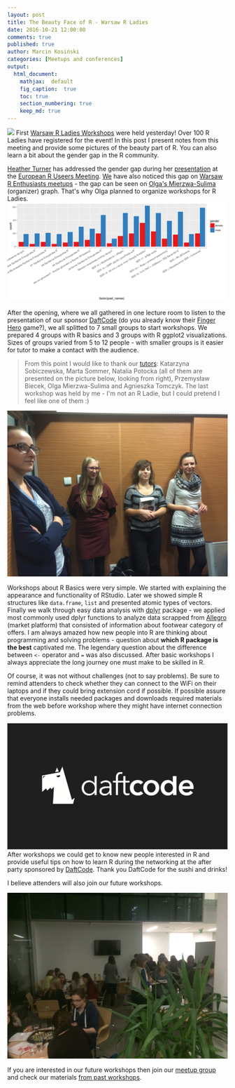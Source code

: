 ```yaml
---
layout: post
title: The Beauty Face of R - Warsaw R Ladies
date: 2016-10-21 12:00:00
comments: true
published: true
author: Marcin Kosiński
categories: [Meetups and conferences]
output:
  html_document:
    mathjax:  default
    fig_caption:  true
    toc: true
    section_numbering: true
    keep_md: true
---
```


<img src="/images/fulls/rladies1.JPG" class="fit image"> First [Warsaw R Ladies Workshops](https://github.com/mi2-warsaw/RLadies/) were held yesterday! Over 100 R Ladies have registered for the event! In this post I present notes from this meeting and provide some pictures of the beauty part of R. You can also learn a bit about the gender gap in the R community.

[Heather Turner](http://www.heatherturner.net/) has addressed the gender gap during her [presentation](https://github.com/eRum2016/Presentations-participants) at the [European R Useers Meeting](http://erum.ue.poznan.pl/). [We](https://github.com/orgs/mi2-warsaw/teams/ser) have also noticed this gap on [Warsaw R Enthusiasts meetups](http://www.meetup.com/Spotkania-Entuzjastow-R-Warsaw-R-Users-Group-Meetup/) - the gap can be seen on [Olga's Mierzwa-Sulima](http://github.com/olgamie) (organizer) graph. That's why Olga planned to organize workshops for R Ladies.
<img src="/images/fulls/rladies_gender_gap.png" class="fit image">

After the opening, where we all gathered in one lecture room to listen to the presentation of our sponsor [DaftCode](http://daftcode.pl/) (do you already know their [Finger Hero](https://www.youtube.com/watch?v=ZnKyDRCDsxE) game?), we all splitted to 7 small groups to start workshops. We prepared 4 groups with R basics and 3 groups with R ggplot2 visualizations. Sizes of groups varied from 5 to 12 people - with smaller groups is it easier for tutor to make a contact with the audience. 

> From this point I would like to thank our [tutors](https://github.com/orgs/mi2-warsaw/teams/rladiesworkshoptutors): Katarzyna Sobiczewska, Marta Sommer, Natalia Potocka (all of them are presented on the picture below, looking from right), Przemysław Biecek, Olga Mierzwa-Sulima and Agnieszka Tomczyk. The last workshop was held by me - I'm not an R Ladie, but I could pretend I feel like one of them :)

<img src="/images/fulls/rladies_tutors.JPG" class="fit image">

Workshops about R Basics were very simple. We started with explaining the appearance and functionality of RStudio. Later we showed simple R structures like `data.frame`, `list` and presented atomic types of vectors. Finally we walk through easy data analysis with [dplyr](https://cran.r-project.org/web/packages/dplyr/index.html) package - we applied most commonly used dplyr functions to analyze data scrapped from [Allegro](http://allegro.pl/) (market platform) that consisted of information about footwear category of offers. I am always amazed how new people into R are thinking about programming and solving problems - question about **which R package is the best** captivated me. The legendary question about the difference between `<-` operator and `=` was also discussed. After basic workshops I always appreciate the long journey one must make to be skilled in R.

Of course, it was not without challenges (not to say problems). Be sure to remind attenders to check whether they can connect to the WiFi on their laptops and if they could bring extension cord if possible. If possible assure that everyone installs needed packages and downloads required materials from the web before workshop where they might have internet connection problems. 

<img src="/images/fulls/daftcode.jpg" class="left image"> After workshops we could get to know new people interested in R and provide useful tips on how to learn R during the networking at the after party sponsored by [DaftCode](http://daftcode.pl/). Thank you DaftCode for the sushi and drinks! 

I believe attenders will also join our future workshops.

<img src="/images/fulls/rladies_after.JPG" class="fit image">

If you are interested in our future workshops then join our [meetup group](http://www.meetup.com/Spotkania-Entuzjastow-R-Warsaw-R-Users-Group-Meetup/) and check our materials [from past workshops](https://github.com/mi2-warsaw/RLadies/).


